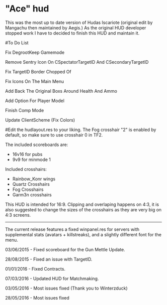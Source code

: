 # "Ace" hud
This was the most up to date version of Hudas Iscariote (original edit by Mangachu then maintained by Aegis.) As the original HUD developer stopped work I have to decided to finish this HUD and maintain it.

#To Do List

Fix DegrootKeep Gamemode 

Remove Sentry Icon On CSpectatorTargetID And CSecondaryTargetID

Fix TargetID Border Chopped Of

Fix Icons On The Main Menu

Add Back The Original Boxs Around Health And Ammo

Add Option For Player Model

Finish Comp Mode

Update ClientScheme (Fix Colors)

#Edit the hudlayout.res to your liking. The Fog crosshair "2" is enabled by default, so make sure to use crosshair 0 in TF2.  

The included scoreboards are:
* 16v16 for pubs 
* 9v9 for minmode 1

Included crosshairs:

* Rainbow_Konr wings
* Quartz Crosshairs
* Fog Crosshairs
* Garm3n crosshairs

This HUD is intended for 16:9. Clipping and overlaping happens on 4:3, it is also suggested to change the sizes of the crosshairs as they are very big on 4:3 screens.

------

The current release features a fixed winpanel.res for servers with supplemental stats (avatars + killstreaks), and a slightly different font for the menu. 

03/06/2015 - Fixed scoreboard for the Gun Mettle Update.

28/08/2015 - Fixed an issue with TargetID.

01/01/2016 - Fixed Contracts.

07/03/2016 - Updated HUD for Matchmaking.

03/05/2016 - Most issues fixed (Thank you to Winterzduck)

28/05/2016 - Most issues fixed
